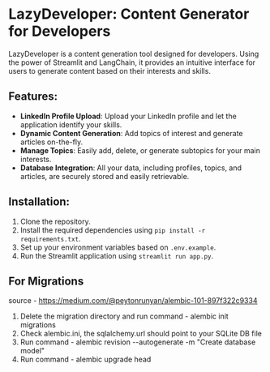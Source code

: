 # LazyDeveloper: Content Generator for Developers

LazyDeveloper is a content generation tool designed for developers. Using the power of Streamlit and LangChain, it provides an intuitive interface for users to generate content based on their interests and skills.

## Features:
- **LinkedIn Profile Upload**: Upload your LinkedIn profile and let the application identify your skills.
- **Dynamic Content Generation**: Add topics of interest and generate articles on-the-fly.
- **Manage Topics**: Easily add, delete, or generate subtopics for your main interests.
- **Database Integration**: All your data, including profiles, topics, and articles, are securely stored and easily retrievable.

## Installation:
1. Clone the repository.
2. Install the required dependencies using `pip install -r requirements.txt`.
3. Set up your environment variables based on `.env.example`.
4. Run the Streamlit application using `streamlit run app.py`.


## For Migrations
source - https://medium.com/@peytonrunyan/alembic-101-897f322c9334

1. Delete the migration directory and run command - alembic init migrations
2. Check alembic.ini, the sqlalchemy.url should point to your SQLite DB file
3. Run command - alembic revision --autogenerate -m "Create database model"
4. Run command - alembic upgrade head